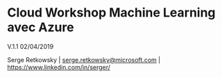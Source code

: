 # Cloud Workshop Machine Learning avec Azure

V.1.1
02/04/2019

Serge Retkowsky | serge.retkowsky@microsoft.com | https://www.linkedin.com/in/serger/
